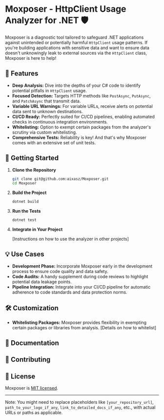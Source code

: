 # Moxposer - HttpClient Usage Analyzer for .NET 🛡️

Moxposer is a diagnostic tool tailored to safeguard .NET applications against unintended or potentially harmful `HttpClient` usage patterns. If you're building applications with sensitive data and want to ensure data doesn't unknowingly leak to external sources via the `HttpClient` class, Moxposer is here to help!

## 🌟 Features

- **Deep Analysis:** Dive into the depths of your C# code to identify potential pitfalls in `HttpClient` usage.
- **Focused Detection:** Targets HTTP methods like `PostAsync`, `PutAsync`, and `PatchAsync` that transmit data.
- **Variable URL Warnings:** For variable URLs, receive alerts on potential data sent to unknown destinations.
- **CI/CD Ready:** Perfectly suited for CI/CD pipelines, enabling automated checks in continuous integration environments.
- **Whitelisting:** Option to exempt certain packages from the analyzer's scrutiny via custom whitelisting.
- **Comprehensive Tests:** Reliability is key! And that's why Moxposer comes with an extensive set of unit tests.

## 🚀 Getting Started

1. **Clone the Repository**

   ```bash
   git clone git@github.com:aixasz/Moxposer.git
   cd Moxposer
   ```

2. **Build the Project**

   ```bash
   dotnet build
   ```

3. **Run the Tests**

   ```bash
   dotnet test
   ```

4. **Integrate in Your Project**

   [Instructions on how to use the analyzer in other projects]

## 💡 Use Cases

- **Development Phase:** Incorporate Moxposer early in the development process to ensure code quality and data safety.
- **Code Audits:** A handy supplement during code reviews to highlight potential data leakage points.
- **Pipeline Integration:** Integrate into your CI/CD pipeline for automatic adherence to code standards and data protection norms.

## 🛠️ Customization

- **Whitelisting Packages:** Moxposer provides flexibility in exempting certain packages or libraries from analysis. [Details on how to whitelist]

## 📄 Documentation



## 🤝 Contributing



## 📜 License

Moxposer is [MIT licensed](https://github.com/aixasz/Moxposer/blob/dev/LICENSE).

---

Note: You might need to replace placeholders like `[your_repository_url]`, `path_to_your_logo_if_any`, `link_to_detailed_docs_if_any`, etc., with actual URLs or paths as applicable.

